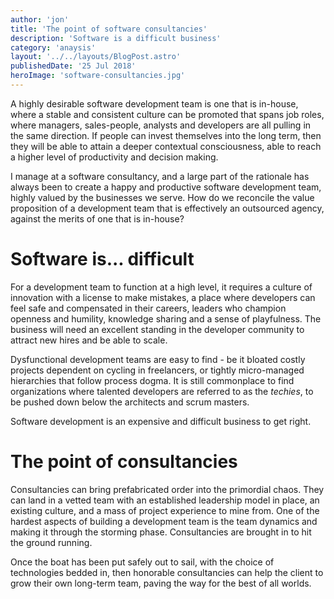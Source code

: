 ```yaml
---
author: 'jon'
title: 'The point of software consultancies'
description: 'Software is a difficult business'
category: 'anaysis'
layout: '../../layouts/BlogPost.astro'
publishedDate: '25 Jul 2018'
heroImage: 'software-consultancies.jpg'
---
```


A highly desirable software development team is one that is in-house,
where a stable and consistent culture can be promoted that spans job
roles, where managers, sales-people, analysts and developers are all
pulling in the same direction. If people can invest themselves into the
long term, then they will be able to attain a deeper contextual
consciousness, able to reach a higher level of productivity and decision
making.

I manage at a software consultancy, and a large part of the rationale
has always been to create a happy and productive software development
team, highly valued by the businesses we serve. How do we reconcile the
value proposition of a development team that is effectively an
outsourced agency, against the merits of one that is in-house?

# Software is... difficult

For a development team to function at a high level, it requires a
culture of innovation with a license to make mistakes, a place where
developers can feel safe and compensated in their careers, leaders who
champion openness and humility, knowledge sharing and a sense of
playfulness. The business will need an excellent standing in the
developer community to attract new hires and be able to scale.

Dysfunctional development teams are easy to find - be it bloated costly
projects dependent on cycling in freelancers, or tightly micro-managed
hierarchies that follow process dogma. It is still commonplace to find
organizations where talented developers are referred to as the
_techies_, to be pushed down below the architects and scrum masters.

Software development is an expensive and difficult business to get
right.

# The point of consultancies

Consultancies can bring prefabricated order into the primordial chaos.
They can land in a vetted team with an established leadership model in
place, an existing culture, and a mass of project experience to mine
from. One of the hardest aspects of building a development team is the
team dynamics and making it through the storming phase. Consultancies
are brought in to hit the ground running.

Once the boat has been put safely out to sail, with the choice of
technologies bedded in, then honorable consultancies can help the
client to grow their own long-term team, paving the way for the best of
all worlds.
